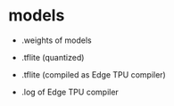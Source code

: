 # models

- .weights of models

- .tflite (quantized)

- .tflite (compiled as Edge TPU compiler)

- .log of Edge TPU compiler